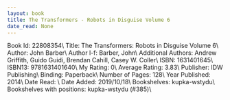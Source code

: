 ```yaml
---
layout: book
title: The Transformers - Robots in Disguise Volume 6
date_read: None
---
```


Book Id: 22808354\ 
Title: The Transformers: Robots in Disguise Volume 6\ 
Author: John Barber\ 
Author l-f: Barber, John\ 
Additional Authors: Andrew Griffith, Guido Guidi, Brendan Cahill, Casey W. Coller\ 
ISBN: 1631401645\ 
ISBN13: 9781631401640\ 
My Rating: 0\ 
Average Rating: 3.83\ 
Publisher: IDW Publishing\ 
Binding: Paperback\ 
Number of Pages: 128\ 
Year Published: 2014\ 
Date Read: \ 
Date Added: 2019/10/18\ 
Bookshelves: kupka-wstydu\ 
Bookshelves with positions: kupka-wstydu (#385)\ 

